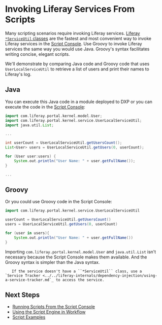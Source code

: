# Invoking Liferay Services From Scripts

Many scripting scenarios require invoking Liferay services. [Liferay `*ServiceUtil` classes](https://docs.liferay.com/dxp/portal/7.3-latest/javadocs/portal-kernel/) are the fastest and most convenient way to invoke Liferay services in the [Script Console](./running-scripts-from-the-script-console.md). Use Groovy to invoke Liferay services the same way you would use Java. Groovy's syntax facilitates writing concise, elegant scripts.

We'll demonstrate by comparing Java code and Groovy code that uses `UserLocalServiceUtil` to retrieve a list of users and print their names to Liferay's log.

## Java

You can execute this Java code in a module deployed to DXP or you can execute the code in the [Script Console](./running-scripts-from-the-script-console.md):

```groovy
import com.liferay.portal.kernel.model.User;
import com.liferay.portal.kernel.service.UserLocalServiceUtil;
import java.util.List;

...

int userCount = UserLocalServiceUtil.getUsersCount();
List<User> users = UserLocalServiceUtil.getUsers(0, userCount);

for (User user:users) {
    System.out.println("User Name: " + user.getFullName());
}

...
```

## Groovy

Or you could use Groovy code in the Script Console:

```groovy
import com.liferay.portal.kernel.service.UserLocalServiceUtil

userCount = UserLocalServiceUtil.getUsersCount()
users = UserLocalServiceUtil.getUsers(0, userCount)

for (user in users){
    System.out.println("User Name: " + user.getFullName())
}
```

Importing `com.liferay.portal.kernel.model.User` and `java.util.List` isn't necessary because the Script Console makes them available. And the Groovy syntax is simpler than the Java syntax.

```note::
   If the service doesn't have a ``*ServiceUtil`` class, use a `Service Tracker <../../liferay-internals/dependency-injection/using-a-service-tracker.md`_ to access the service.
```

## Next Steps

-   [Running Scripts From the Script Console](./running-scripts-from-the-script-console.md)
-   [Using the Script Engine in Workflow](../../process-automation/workflow/developer-guide/using-the-script-engine-in-workflow.md)
-   [Script Examples](./script-examples.md)
